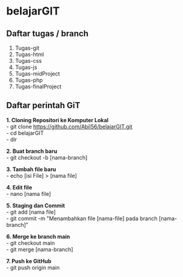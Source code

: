 # belajarGIT

## Daftar tugas / branch
1. Tugas-git
2. Tugas-html
3. Tugas-css
4. Tugas-js
5. Tugas-midProject
6. Tugas-php
7. Tugas-finalProject

## Daftar perintah GiT
**1. Cloning Repositori ke Komputer Lokal**  
    - git clone https://github.com/Abil56/belajarGIT.git  
    - cd belajarGIT  
    - dir  
    
**2. Buat branch baru**  
    - git checkout -b [nama-branch]  
    
**3. Tambah file baru**  
    - echo [isi File] > [nama file]  
    
**4. Edit file**  
    - nano [nama file]  
    
**5. Staging dan Commit**  
    - git add [nama file]  
    - git commit -m "Menambahkan file [nama-file] pada branch [nama-branch]"  
    
**6. Merge ke branch main**  
    - git checkout main  
    - git merge [nama-branch]  
    
**7. Push ke GitHub**  
    - git push origin main  


